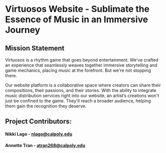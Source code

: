 # Virtuosos Website - Sublimate the Essence of Music in an Immersive Journey

## Mission Statement
Virtuosos is a rhythm game that goes beyond entertainment. We've crafted an experience that seamlessly weaves together immersive storytelling and game mechanics, placing music at the forefront. But we're not stopping there.

Our website platform is a collaborative space where creators can share their compositions, their passions, and their stories. With the ability to integrate music distribution services right into our website, an artist’s creations won't just be confined to the game. They'll reach a broader audience, helping them gain the recognition they deserve.

## Project Contributors:
#### Nikki Lago - nlago@calpoly.edu
#### Annette Tran - atran268@calpoly.edu

